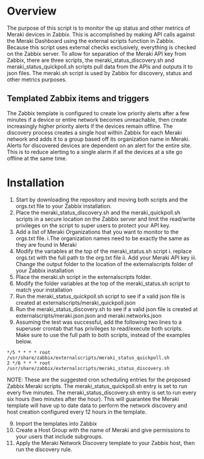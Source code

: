 # Overview
 The purpose of this script is to monitor the up status and other metrics of Meraki devices in Zabbix. This is accomplished by making API calls against the Meraki Dashboard using the external scripts function in Zabbix. Because this script uses external checks exclusively, everything is checked on the Zabbix server.
 To allow for separation of the Meraki API key from Zabbix, there are three scripts, the meraki_status_discovery.sh and meraki_status_quickpoll.sh scripts pull data from the APIs and outputs it to json files.  The meraki.sh script is used by Zabbix for discovery, status and other metrics purposes.
## Templated Zabbix items and triggers
 The Zabbix template is configured to create low priority alerts after a few minutes if a device or entire network becomes unreachable, then create increasingly higher priority alerts if the devices remain offline. The discovery process creates a single host within Zabbix for each Meraki network and adds it to a group based off its organization name in Meraki. 
 Alerts for discovered devices are dependent on an alert for the entire site. This is to reduce alerting to a single alarm if all the devices at a site go offline at the same time. 
# Installation
 1.	Start by downloading the repository and moving both scripts and the orgs.txt file to your Zabbix installation.
 2.	Place the meraki_status_discovery.sh and the meraki_quickpoll.sh scripts in a secure location on the Zabbix server and limit the read/write privileges on the script to super users to protect your API key. 
 3. Add a list of Meraki Organizations that you want to monitor to the orgs.txt file. 
	i.The organization names need to be exactly the same as they are found in Meraki
 4.	Modify the variables at the top of the meraki_status.sh script
	i. replace orgs.txt with the full path to the org.txt file
	ii.	Add your Meraki API key
	iii. Change the output folder to the location of the externalscripts folder of your Zabbix installation 
 5. Place the meraki.sh script in the externalscripts folder.
 6. Modify the folder variables at the top of the meraki_status.sh script to match your installation 
 7.	Run the meraki_status_quickpoll.sh script to see if a valid json file is created at externalscripts/meraki_quickpoll.json
 8.	Run the meraki_status_discovery.sh to see if a valid json file is created at externalscripts/meraki.json.json and meraki.networks.json
 9.	Assuming the test was successful, add the following two lines to a superuser crontab that has privileges to read/execute both scripts. Make sure to use the full path to both scripts, instead of the examples below. 

 ```
*/5 * * * * root /usr/share/zabbix/externalscripts/meraki_status_quickpoll.sh
2 */6 * * * root /usr/share/zabbix/externalscripts/meraki_status_discovery.sh
 ```

NOTE: These are the suggested cron scheduling entries for the proposed Zabbix Meraki scripts.  The meraki_status_quickpoll.sh entry is set to run every five minutes.
The meraki_status_discovery.sh entry is set to run every six hours (two minutes after the hour).  This will guarantee the Meraki template will have up to date data to perform the network discovery and host creation configured every 12 hours in the template.


 9. Import the templates into Zabbix
 10. Create a Host Group with the name of Meraki and give permissions to your users that include subgroups. 
 11. Apply the Meraki Network Discovery template to your Zabbix host, then run the discovery rule. 

